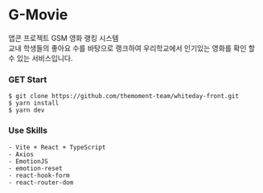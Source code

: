 # G-Movie

앱콘 프로젝트 GSM 영화 랭킹 시스템  
교내 학생들의 좋아요 수를 바탕으로 랭크하여 우리학교에서 인기있는 영화를 확인 할 수 있는 서비스입니다.

### GET Start

```
$ git clone https://github.com/themoment-team/whiteday-front.git
$ yarn install
$ yarn dev
```

### Use Skills

```
- Vite + React + TypeScript
- Axios
- EmotionJS
- emotion-reset
- react-hook-form
- react-router-dom
```
